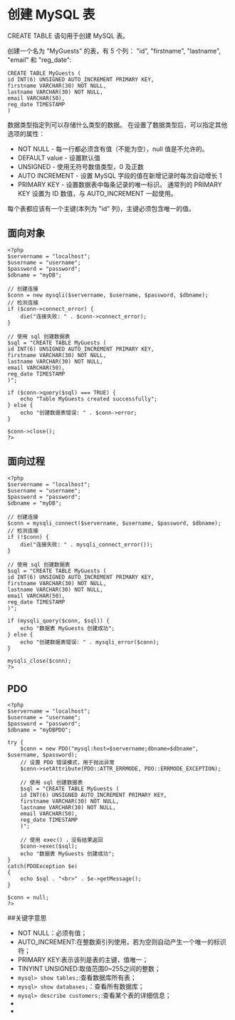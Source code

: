 # 创建 MySQL 表

CREATE TABLE 语句用于创建 MySQL 表。

创建一个名为 "MyGuests" 的表，有 5 个列： "id", "firstname", "lastname", "email" 和 "reg_date":
```
CREATE TABLE MyGuests (
id INT(6) UNSIGNED AUTO_INCREMENT PRIMARY KEY,
firstname VARCHAR(30) NOT NULL,
lastname VARCHAR(30) NOT NULL,
email VARCHAR(50),
reg_date TIMESTAMP
)
```


数据类型指定列可以存储什么类型的数据。
在设置了数据类型后，可以指定其他选项的属性：
+ NOT NULL - 每一行都必须含有值（不能为空），null 值是不允许的。
+ DEFAULT value - 设置默认值
+ UNSIGNED - 使用无符号数值类型，0 及正数
+ AUTO INCREMENT - 设置 MySQL 字段的值在新增记录时每次自动增长 1
+ PRIMARY KEY - 设置数据表中每条记录的唯一标识。 通常列的 PRIMARY KEY 设置为 ID 数值，与 AUTO_INCREMENT 一起使用。


每个表都应该有一个主键(本列为 "id" 列)，主键必须包含唯一的值。

## 面向对象
```
<?php
$servername = "localhost";
$username = "username";
$password = "password";
$dbname = "myDB";

// 创建连接
$conn = new mysqli($servername, $username, $password, $dbname);
// 检测连接
if ($conn->connect_error) {
    die("连接失败: " . $conn->connect_error);
} 

// 使用 sql 创建数据表
$sql = "CREATE TABLE MyGuests (
id INT(6) UNSIGNED AUTO_INCREMENT PRIMARY KEY, 
firstname VARCHAR(30) NOT NULL,
lastname VARCHAR(30) NOT NULL,
email VARCHAR(50),
reg_date TIMESTAMP
)";

if ($conn->query($sql) === TRUE) {
    echo "Table MyGuests created successfully";
} else {
    echo "创建数据表错误: " . $conn->error;
}

$conn->close();
?>
```
## 面向过程
```
<?php
$servername = "localhost";
$username = "username";
$password = "password";
$dbname = "myDB";

// 创建连接
$conn = mysqli_connect($servername, $username, $password, $dbname);
// 检测连接
if (!$conn) {
    die("连接失败: " . mysqli_connect_error());
}

// 使用 sql 创建数据表
$sql = "CREATE TABLE MyGuests (
id INT(6) UNSIGNED AUTO_INCREMENT PRIMARY KEY, 
firstname VARCHAR(30) NOT NULL,
lastname VARCHAR(30) NOT NULL,
email VARCHAR(50),
reg_date TIMESTAMP
)";

if (mysqli_query($conn, $sql)) {
    echo "数据表 MyGuests 创建成功";
} else {
    echo "创建数据表错误: " . mysqli_error($conn);
}

mysqli_close($conn);
?>
```
## PDO
```
<?php
$servername = "localhost";
$username = "username";
$password = "password";
$dbname = "myDBPDO";

try {
    $conn = new PDO("mysql:host=$servername;dbname=$dbname", $username, $password);
    // 设置 PDO 错误模式，用于抛出异常
    $conn->setAttribute(PDO::ATTR_ERRMODE, PDO::ERRMODE_EXCEPTION);

    // 使用 sql 创建数据表
    $sql = "CREATE TABLE MyGuests (
    id INT(6) UNSIGNED AUTO_INCREMENT PRIMARY KEY, 
    firstname VARCHAR(30) NOT NULL,
    lastname VARCHAR(30) NOT NULL,
    email VARCHAR(50),
    reg_date TIMESTAMP
    )";

    // 使用 exec() ，没有结果返回 
    $conn->exec($sql);
    echo "数据表 MyGuests 创建成功";
}
catch(PDOException $e)
{
    echo $sql . "<br>" . $e->getMessage();
}

$conn = null;
?>
```

##关键字意思

+ NOT NULL：必须有值；
+ AUTO_INCREMENT:在整数索引列使用，若为空则自动产生一个唯一的标识符；
+ PRIMARY KEY:表示该列是表的主键，值唯一；
+ TINYINT UNSIGNED:取值范围0~255之间的整数；
+ `mysql> show tables;`:查看数据库所有表；
+ `mysql> show databases;`：查看所有数据库；
+ `mysql> describe customers;`:查看某个表的详细信息；
+ 
+ 

